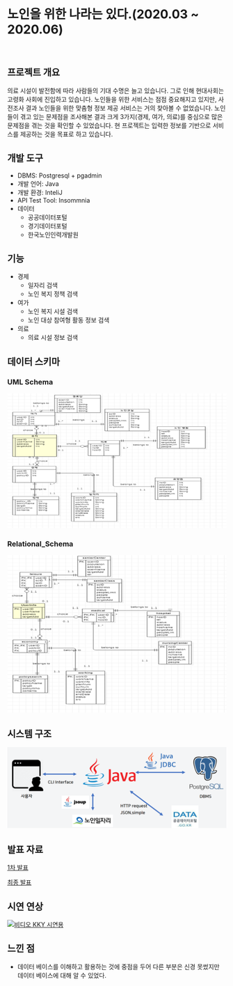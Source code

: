 # 노인을 위한 나라는 있다.(2020.03 ~ 2020.06)

<br>

## 프로젝트 개요
의료 시설이 발전함에 따라 사람들의 기대 수명은 늘고 있습니다. 그로 인해 현대사회는 고령화 사회에 진입하고 있습니다.
노인들을 위한 서비스는 점점 중요해지고 있지만, 사전조사 결과 노인들을 위한 맞춤형 정보 제공 서비스는 거의 찾아볼 수 없었습니다.
노인들이 겪고 있는 문제점을 조사해본 결과 크게 3가지(경제, 여가, 의료)를 중심으로 많은 문제점을 겪는 것을 확인할 수 있었습니다.
현 프로젝트는 입력한 정보를 기반으로 서비스를 제공하는 것을 목표로 하고 있습니다.

## 개발 도구
- DBMS: Postgresql + pgadmin
- 개발 언어: Java
- 개발 환경: InteliJ
- API Test Tool: Insommnia
- 데이터
  - 공공데이터포털
  - 경기데이터포털
  - 한국노인인력개발원


## 기능
- 경제
  - 일자리 검색
  - 노인 복지 정책 검색
- 여가
  - 노인 복지 시설 검색
  - 노인 대상 참여형 활동 정보 검색
- 의료
  - 의료 시설 정보 검색

## 데이터 스키마

### UML Schema
  <p align="center"><img src='./image/UML_Schema.png' width="700"></p>

### Relational_Schema
 <p align="center"><img src='./image/Relational_Schema.png' width="700"></p>

## 시스템 구조
 <p align="center"><img src='./image/System_Arc.png' width="700"></p>

## 발표 자료
[1차 발표](https://github.com/pika96/2019_Elderly_welfare/blob/master/%EB%B0%9C%ED%91%9C%20%EC%9E%90%EB%A3%8C/1%EC%B0%A8%20%EB%B0%9C%ED%91%9C.pdf)

[최종 발표](https://github.com/pika96/2019_Elderly_welfare/blob/master/%EB%B0%9C%ED%91%9C%20%EC%9E%90%EB%A3%8C/%EC%B5%9C%EC%A2%85%20%EB%B0%9C%ED%91%9C.pdf)

## 시연 연상
[![비디오 KKY 시연용](http://img.youtube.com/vi/WG8sgbGD0lc/0.jpg)](https://youtu.be/WG8sgbGD0lc)

## 느낀 점
- 데이터 베이스를 이해하고 활용하는 것에 중점을 두어 다른 부분은 신경 못썼지만 데이터 베이스에 대해 알 수 있었다.